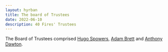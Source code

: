 ```yaml
---
layout: hyrban
title: The board of Trustees
date: 2022-06-10
description: 40 Fires' Trustees
---
```

The Board of Trustees comprised [Hugo Spowers](HugoSpowers.html), [Adam Brett](Adam+Brett.html) and [Anthony Dawton](Anthony+Dawton.html).
